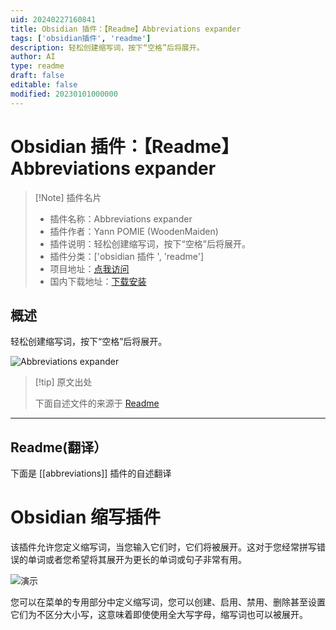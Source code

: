```yaml
---
uid: 20240227160841
title: Obsidian 插件：【Readme】Abbreviations expander
tags: ['obsidian插件', 'readme']
description: 轻松创建缩写词，按下“空格”后将展开。
author: AI
type: readme
draft: false
editable: false
modified: 20230101000000
---
```


# Obsidian 插件：【Readme】Abbreviations expander

> [!Note] 插件名片
> - 插件名称：Abbreviations expander
> - 插件作者：Yann POMIE (WoodenMaiden)
> - 插件说明：轻松创建缩写词，按下“空格”后将展开。
> - 插件分类：['obsidian 插件 ', 'readme']
> - 项目地址：[点我访问](https://github.com/WoodenMaiden/obsidian-abbreviations)
> - 国内下载地址：[下载安装](https://pkmer.cn/products/plugin/pluginMarket/?abbreviations)

## 概述

轻松创建缩写词，按下“空格”后将展开。

![Abbreviations expander](https://cdn.pkmer.cn/covers/abbreviations.gif)

> [!tip] 原文出处
>
>下面自述文件的来源于 [Readme](https://ghproxy.net/https://raw.githubusercontent.com/WoodenMaiden/obsidian-abbreviations/master/README.md)

---

## Readme(翻译）

下面是 [[abbreviations]] 插件的自述翻译

# Obsidian 缩写插件

该插件允许您定义缩写词，当您输入它们时，它们将被展开。这对于您经常拼写错误的单词或者您希望将其展开为更长的单词或句子非常有用。

![演示](https://cdn.pkmer.cn/covers/abbreviations_2_0.gif)

您可以在菜单的专用部分中定义缩写词，您可以创建、启用、禁用、删除甚至设置它们为不区分大小写，这意味着即使使用全大写字母，缩写词也可以被展开。
